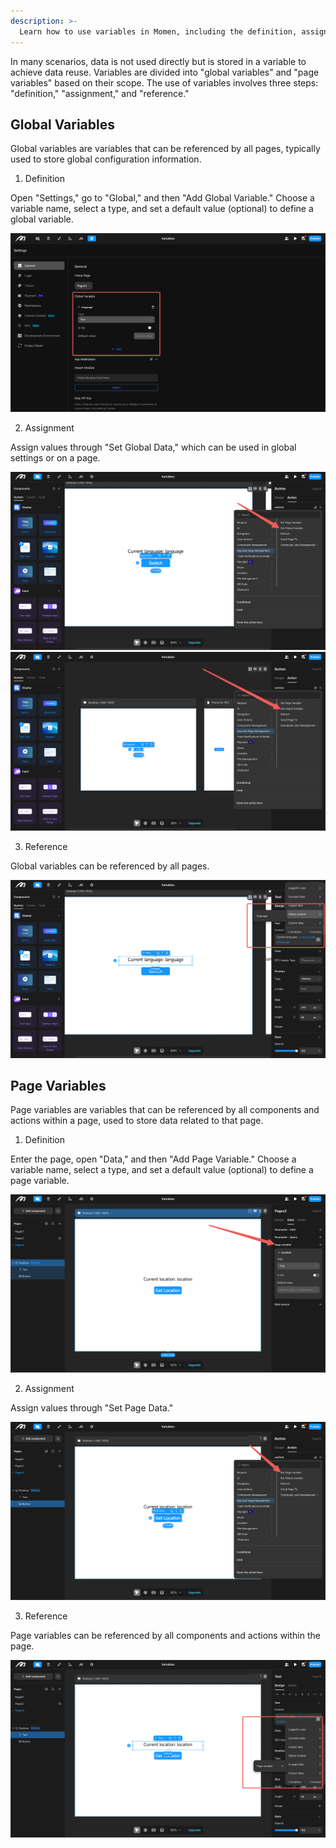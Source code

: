 ```yaml
---
description: >-
  Learn how to use variables in Momen, including the definition, assignment, and referencing methods of global variables and page variables. Through illustrated  examples, clearly explain the scope and usage scenarios of variables.
---
```


In many scenarios, data is not used directly but is stored in a variable to achieve data reuse. Variables are divided into "global variables" and "page variables" based on their scope. The use of variables involves three steps: "definition," "assignment," and "reference."

## Global Variables

Global variables are variables that can be referenced by all pages, typically used to store global configuration information.

1. Definition

Open "Settings," go to "Global," and then "Add Global Variable." Choose a variable name, select a type, and set a default value (optional) to define a global variable.

![](<../.gitbook/assets/data/data_variable_global_define.png>)

2. Assignment

Assign values through "Set Global Data," which can be used in global settings or on a page.

![](<../.gitbook/assets/data/data_variable_global_assign0.png>)
![](<../.gitbook/assets/data/data_variable_global_assign2.png>)

3. Reference

Global variables can be referenced by all pages.

![](<../.gitbook/assets/data/data_variable_global_reffer.png>)

## Page Variables

Page variables are variables that can be referenced by all components and actions within a page, used to store data related to that page.

1. Definition

Enter the page, open "Data," and then "Add Page Variable." Choose a variable name, select a type, and set a default value (optional) to define a page variable.

![](<../.gitbook/assets/data/data_variable_page_define.png>)

2. Assignment

Assign values through "Set Page Data."

![](<../.gitbook/assets/data/data_variable_page_assign.png>)

3. Reference

Page variables can be referenced by all components and actions within the page.

![](<../.gitbook/assets/data/data_variable_page_reffer.png>)
